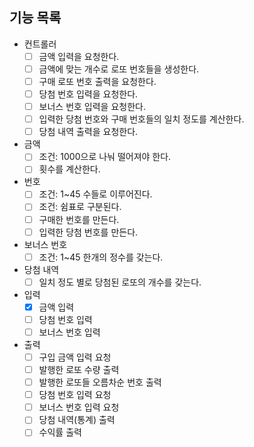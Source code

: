 ## 기능 목록
- 컨트롤러
    - [ ] 금액 입력을 요청한다.
    - [ ] 금액에 맞는 개수로 로또 번호들을 생성한다.
    - [ ] 구매 로또 번호 출력을 요청한다.
    - [ ] 당첨 번호 입력을 요청한다.
    - [ ] 보너스 번호 입력을 요청한다.
    - [ ] 입력한 당첨 번호와 구매 번호들의 일치 정도를 계산한다.
    - [ ] 당첨 내역 출력을 요청한다.
- 금액
    - [ ] 조건: 1000으로 나눠 떨어져야 한다.
    - [ ] 횟수를 계산한다.
- 번호
    - [ ] 조건: 1~45 수들로 이루어진다.
    - [ ] 조건: 쉼표로 구분된다.
    - [ ] 구매한 번호를 만든다.
    - [ ] 입력한 당첨 번호를 만든다.
- 보너스 번호
    - [ ] 조건: 1~45 한개의 정수를 갖는다.
- 당첨 내역
    - [ ] 일치 정도 별로 당첨된 로또의 개수를 갖는다.
- 입력
    - [X] 금액 입력
    - [ ] 당첨 번호 입력
    - [ ] 보너스 번호 입력
- 출력
    - [ ] 구입 금액 입력 요청
    - [ ] 발행한 로또 수량 출력
    - [ ] 발행한 로또들 오름차순 번호 출력
    - [ ] 당첨 번호 입력 요청
    - [ ] 보너스 번호 입력 요청
    - [ ] 당첨 내역(통계) 출력
    - [ ] 수익률 출력